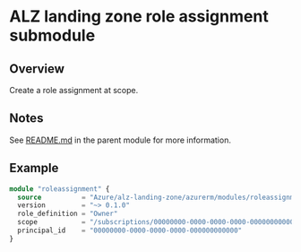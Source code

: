 # ALZ landing zone role assignment submodule

## Overview

Create a role assignment at scope.

## Notes

See [README.md](../../README.md) in the parent module for more information.

## Example

```terraform
module "roleassignment" {
  source          = "Azure/alz-landing-zone/azurerm/modules/roleassignment"
  version         = "~> 0.1.0"
  role_definition = "Owner"
  scope           = "/subscriptions/00000000-0000-0000-0000-000000000000"
  principal_id    = "00000000-0000-0000-0000-000000000000"
}
```
